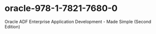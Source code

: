 # oracle-978-1-7821-7680-0
Oracle ADF Enterprise Application Development - Made Simple (Second Edition)
